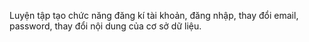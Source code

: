 Luyện tập tạo chức năng đăng kí tài khoản, đăng nhập, thay đổi email, password, thay đổi nội dung của cơ sở dữ liệu.
